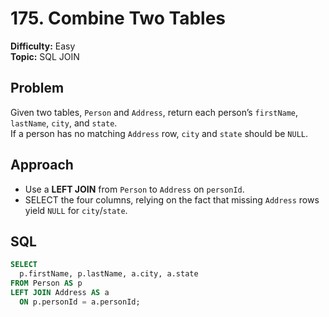 # 175. Combine Two Tables

**Difficulty:** Easy  
**Topic:** SQL JOIN

## Problem  
Given two tables, `Person` and `Address`, return each person’s `firstName`, `lastName`, `city`, and `state`.  
If a person has no matching `Address` row, `city` and `state` should be `NULL`.

## Approach  
- Use a **LEFT JOIN** from `Person` to `Address` on `personId`.  
- SELECT the four columns, relying on the fact that missing `Address` rows yield `NULL` for `city`/`state`.

## SQL  
```sql
SELECT
  p.firstName, p.lastName, a.city, a.state
FROM Person AS p
LEFT JOIN Address AS a
  ON p.personId = a.personId;

